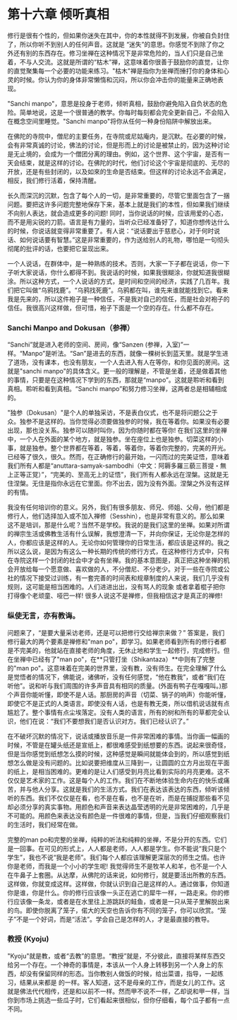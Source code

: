 # 第十六章 倾听真相
修行是很有个性的，但如果你迷失在其中，你的本性就得不到发展，你被自负封住了，所以你听不到别人的任何声音。这就是 “迷失”的意思。你感觉不到除了你之外还有别的东西存在。修习坐禅在这种情况下是非常危险的，当人们只是自己坐着，不与人交流。这就是所谓的“枯木”禅，这意味着你很善于鼓励你的直觉，让你的直觉聚集每一个必要的功能来练习。"枯木"禅是指你为坐禅而捶打你的身体和心灵的时候。你认为你的身体非常懒惰和沉闷，所以你会冲击你的能量来正确地表现。

"Sanchi manpo"，意思是投身于老师，倾听真相，鼓励你避免陷入自负状态的危险。简单地说，这是一个很普通的教学。你每时每刻都会完全更新自己，不会陷入在概念空间里睡觉。"Sanchi manpo"将你从任何一种身份陷阱中解放出来。

在佛陀的寺院中，僧尼的主要任务，在寺院或尼姑庵内，是沉默。在必要的时候，会有非常真诚的讨论，佛法的讨论，但是形而上的讨论是被禁止的，因为这种讨论是无止境的，会成为一个僧团分离的理由。例如，这个世界、这个宇宙，是否有一天会结束，就是这样的讨论。在佛陀的时代，他们讨论这个宇宙是彻底的、无尽的开放，还是有些封闭的，以及如來的生命是否结束。但这样的讨论永远不会满足，相反，我们修行活着，保持清醒。

长久而深沉的沉默，包含了每个人的一切，是非常重要的，尽管它里面包含了一捆问题。要把这许多问题完整地保存下来，基本上就是我们的本性，但如果我们继续不向别人表达，就会造成更多的问题! 同时，当你说话的时候，应该用爱的心态，而不是用尖锐的刀箭。语言是有力量的，当听众已经准备好了，知道你想传达什么的时候，你说话就变得非常重要了。有人说：“说话要出于慈悲心，对于何时说话、如何说话要有智慧。”这是非常重要的，作为送给别人的礼物，哪怕是一句彻头彻尾的批评的话，也要把它呈现出来。

一个人说话，在群体中，是一种熟练的技术。否则，大家一下子都在说话，你一下子听大家说话，你什么都得不到。我说话的时候，如果我很糊涂，你就知道我很糊涂。所以这种方式，一个人说话的方式，是时间和空间的经济，实践了几百年。我们把它叫做“乌鸦找鹿”。“乌鸦找死鹿”。乌鸦都在叫，谁先来谁就能找到它。看来我是先来的，所以这件袍子是一种信任，不是我对自己的信任，而是社会对袍子的信任。我很高兴这样做，但可惜，袍子下面是一个空的存在。什么都不存在。

### Sanchi Manpo and Dokusan（参禅）
“Sanchi”就是进入老师的空间、房间，像“Sanzen (参禅，入室)”一样。“Manpo”是听法。“San”是进去的东西，就像一棵树长到蓝天里。就是学生进了道场，没有课本，也没有朋友，一个人去进入有人在等你，和你见面的房间。这就是"sanchi manpo"的具体含义。更一般的理解是，不管是坐着，还是做着其他的事情，只要是在这种情况下学到的东西，那就是“manpo”。这就是聆听和看到真相。聆听和看到真相。“Sanchi manpo”和努力修习坐禅，这两者总是相辅相成的。

"独参（Dokusan）"是个人的单独采访，不是表白仪式，也不是将问题公之于众。独参不是这样的。当你觉得必须要做独参的时候，我在等着你。如果没有必要出现，那也没关系。独参可以随时叫你，因为你随时都在等你! 在我们这里的坐禅中，一个人在外面的某个地方，就是独参。坐在座位上也是独参。切菜这样的小事，就是独参。整个世界都在等着，等着，等着你，等着你完整的，完美的开光。已经等了很久，很久。然而，在正确修行的最开始，一闪而过的完美证悟，意味着我们所有人都是“anuttara-samyak-sambodhi（中文：阿耨多羅三藐三菩提・無上正等正覚）”，“完美的、至高无上的证悟”，我们所有人都永远在涅槃。这就是无住涅槃。无住是指你永远在它里面。你不出去，因为没有外面。涅槃之外没有这样的有情。

我没有任何培训你的意义。另外，我们有很多朋友、师兄、师姐、父母，他们都是修行人，他们选择加入或不加入禅修（Sesshin），也是非常有意义的。那么如果这不是培训，那是什么呢？当然不是学校。我说的是我们这里的坐禅。如果对所谓的禅宗生活或佛教生活有什么误解，我想澄清一下，并向你保证，无论你是怎样的人，你都应该是这样的人。无论你如何管理你的日常生活，都应该是这样的。我之所以这么说，是因为有这么一种长期的传统的修行方式，在这种修行方式中，只有在寺院这样一个封闭的社会中才会有坐禅。我的基本意图是，真正把这种坐禅的机会开放给每一个愿意做、喜欢做的人，不分僧尼、不分老少。对于一些在寺院或公社的情况下接受过训练，有一套完善的时间表和规章制度的人来说，我们几乎没有规则，这可能是相当困难的。人们进进出出，没有骂人的现象 或者拿着棍子把你打得像个老顽童、哑巴一样! 很多人说这不是禅修，但我相信这才是真正的禅修!

### 纵使无言，亦有教诲。
问题来了，“是要大量采访老师，还是可以把修行交给禅宗来做？” 答案是，我们修行最大的两个要素是禅修和"man po"，即学习。如果老师看到所有的修行者都是不完美的，他就站在直接老师的角度，无休止地和学生一起修行，完成修行。但在坐禅中已经有了"man po"，在**只管打坐（Shikantaza）**中则有了完整的"man po"。这意味着在完美的世界里，没有教，没有师生。在完全理解了什么是觉悟者的情况下，佛能说，诸佛听，没有任何感觉，“他在教我”，或者“我们在听他”。说和听与我们周围的许多声音具有相同的质量。(外面有鸭子在嘎嘎叫。)那个声音你能听懂，即使不是人话。那厨房的声音（切菜、锅子的响声）你能听懂，即使它不是正式的人类语言。即使没有人话，也是有教无类，所以借机说话就有点尴尬了。整个事情有点尘埃落定。没有人类的语言，所有的树和所有的草都完全认识，他们在说：“我们不要想我们是否认识对方。我们已经认识了。”

在不破坏沉默的情况下，说话或播放音乐是一件非常困难的事情。当你画一幅画的时候，不管是在罐头纸还是宣纸上，都很难感受到纸想要的东西。说起来很奇怪，但是当你感觉到纸想怎么摸的时候，这种感觉是瞬间就能体会到的，所以感觉到纸想怎么做是没有问题的。比如说要把维度从三降到一，让圆圆的立方月出现在平面的纸上，是相当困难的。更难的是让人们感受到月亮比看到实际的月亮更难。这不仅仅是艺术家的工作。这是每个人的工作。我们在不断地体验生命内在的快乐或痛苦，并与他人分享。这就是我们的生活方式。我们在表达该表达的东西，倾听该倾听的东西。我们不仅仅是在看，也不是在看，也不是在听，而是在捕捉那些看不见却必须分享的真实事物。用颜色和声音来表达晶莹透明的光是非常困难的，几乎是不可能的。用颜色来表达没有颜色是一件很难的事情，但是，当我们仔细观察我们的生活时，我们经常在做。

完整的man po和完整的坐禅，纯粹的听法和纯粹的坐禅，不是分开的东西。它们是一回事。在可见的形式上，人人都是老师，人人都是学生。你不能说“我只是个学生”，我也不说“我是老师”。我们每个人都应该理解更深层次的师生之情。也许你是老师，而我是一个小小的学生呢! 我觉得师生不是牧羊人和羊，也不是一个人在牛鼻子上套圈。从达摩，从佛陀的话来说，如何修行，就是要活出所教的东西。这样做，你就变成这样。这样做，你就认识到自己是这样的人。通过做事，你知道你是谁，你是什么。你的修行应该像一头正在逃亡的犀牛一样，一路走来。你的修行应该像一条龙，或者是在水里往上游跳跃的鲑鱼，或者是一只从笼子里解脱出来的鸟。即使你脱离了笼子，偌大的天空也告诉你有不同的笼子，你可以欣赏。“笼子”不是一个好词，而是“活法”。学会自己是怎样的人，才是最直接的教导。

### 教授 (Kyoju)
"Kyoju"就是教，或者“去教”的意思。“教授”就是，不分彼此，直接将某样东西交给另一个存在。一个神奇的事情是，本该从一个人身上转移到另一个人身上的东西，却没有保留同样的形态。当你教别人做饭的时候，给出菜谱，指导，一起练习，结果从来都是 的一样。客人知道，这不是母亲的工作，而是女儿的工作。这就是佛法代代相传，还是和以前不一样。然而甲不说不一样，乙却说和甲一样，当你到市场上挑选一些瓜子时，它们看起来很相似，但你仔细看，每个瓜子都有一点不同。
